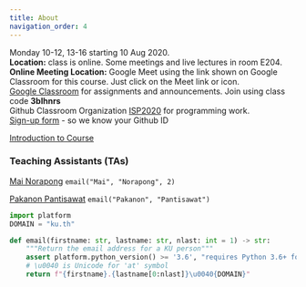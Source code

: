 ```yaml
---
title: About
navigation_order: 4
---
```


Monday 10-12, 13-16 starting 10 Aug 2020.   
**Location:** class is online. Some meetings and live lectures in room E204.     
**Online Meeting Location:** Google Meet using the link shown on Google Classroom for this course. Just click on the Meet link or icon.    
[Google Classroom](https://classroom.google.com) for assignments and announcements. Join using class code **3blhnrs**    
Github Classroom Organization [ISP2020](https://github.com/org/ISP2020) for programming work.    
[Sign-up form](https://forms.gle/fh9SqvmA9yPh1ur6A) - so we know your Github ID

[Introduction to Course](/ISP/introduction/index)

### Teaching Assistants (TAs)

[Mai Norapong](https://github.com/MaiNorapong)  `email("Mai", "Norapong", 2)`

[Pakanon Pantisawat](https://github.com/pknn) `email("Pakanon", "Pantisawat")`

```python
import platform
DOMAIN = "ku.th"

def email(firstname: str, lastname: str, nlast: int = 1) -> str:
    """Return the email address for a KU person"""
    assert platform.python_version() >= '3.6', "requires Python 3.6+ for f-strings"
    # \u0040 is Unicode for 'at' symbol
    return f"{firstname}.{lastname[0:nlast]}\u0040{DOMAIN}"
```

